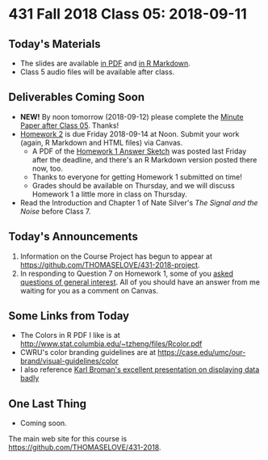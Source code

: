 # 431 Fall 2018 Class 05: 2018-09-11

## Today's Materials

- The slides are available [in PDF](https://github.com/THOMASELOVE/431-2018/blob/master/slides/class05/431_class-05-slides_2018.pdf) and [in R Markdown](https://raw.githubusercontent.com/THOMASELOVE/431-2018/master/slides/class05/431_class-05-slides_2018.Rmd).
- Class 5 audio files will be available after class.

## Deliverables Coming Soon

- **NEW!** By noon tomorrow (2018-09-12) please complete the [Minute Paper after Class 05](http://bit.ly/431-2018-minute05). Thanks!
- [Homework 2](https://github.com/THOMASELOVE/431-2018/tree/master/homework/Homework2) is due Friday 2018-09-14 at Noon. Submit your work (again, R Markdown and HTML files) via Canvas.
    - A PDF of the [Homework 1 Answer Sketch](https://github.com/THOMASELOVE/431-2018/tree/master/homework/Homework1) was posted last Friday after the deadline, and there's an R Markdown version posted there now, too. 
    - Thanks to everyone for getting Homework 1 submitted on time! 
    - Grades should be available on Thursday, and we will discuss Homework 1 a little more in class on Thursday.
- Read the Introduction and Chapter 1 of Nate Silver's *The Signal and the Noise* before Class 7.
    
## Today's Announcements

1. Information on the Course Project has begun to appear at https://github.com/THOMASELOVE/431-2018-project.
2. In responding to Question 7 on Homework 1, some of you [asked questions of general interest](https://github.com/THOMASELOVE/431-2018/blob/master/slides/class05/homework1q7.md). All of you should have an answer from me waiting for you as a comment on Canvas.

## Some Links from Today

- The Colors in R PDF I like is at http://www.stat.columbia.edu/~tzheng/files/Rcolor.pdf
- CWRU's color branding guidelines are at https://case.edu/umc/our-brand/visual-guidelines/color
- I also reference [Karl Broman's excellent presentation on displaying data badly](https://github.com/kbroman/Talk_Graphs)

## One Last Thing

- Coming soon.

The main web site for this course is https://github.com/THOMASELOVE/431-2018.
